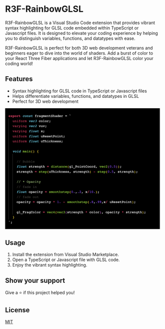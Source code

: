 # R3F-RainbowGLSL

R3F-RainbowGLSL is a Visual Studio Code extension that provides vibrant syntax highlighting for GLSL code embedded within TypeScript or Javascript files. It is designed to elevate your coding experience by helping you to distinguish variables, functions, and datatypes with ease.

R3F-RainbowGLSL is perfect for both 3D web development veterans and beginners eager to dive into the world of shaders. Add a burst of color to your React Three Fiber applications and let R3F-RainbowGLSL color your coding world!

## Features

- Syntax highlighting for GLSL code in TypeScript or Javascript files
- Helps differentiate variables, functions, and datatypes in GLSL
- Perfect for 3D web development

![example](./example.png)

## Usage

1. Install the extension from Visual Studio Marketplace.
2. Open a TypeScript or Javascript file with GLSL code.
3. Enjoy the vibrant syntax highlighting.

## Show your support

Give a ⭐️ if this project helped you!

## License

[MIT](https://choosealicense.com/licenses/mit/)
